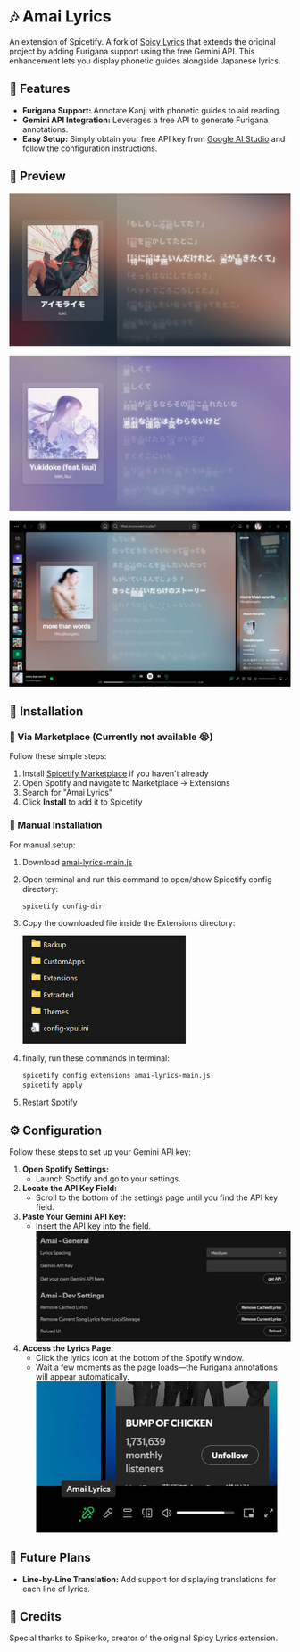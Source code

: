 # 🎶 Amai Lyrics

An extension of Spicetify. A fork of [Spicy Lyrics](https://spicylyrics.org/) that extends the original project by adding Furigana support using the free Gemini API. This enhancement lets you display phonetic guides alongside Japanese lyrics.

## 🌟 Features

- **Furigana Support:** Annotate Kanji with phonetic guides to aid reading.
- **Gemini API Integration:** Leverages a free API to generate Furigana annotations.
- **Easy Setup:** Simply obtain your free API key from [Google AI Studio](https://aistudio.google.com/app/apikey) and follow the configuration instructions.

## 👀 Preview

![Extension Preview](./previews/preview-large-1.jpg)

![Extension Preview](./previews/preview-large-2.jpg)

![Extension Preview](./previews/preview-app.jpg)

## 🚀 Installation

### 🛒 Via Marketplace (Currently not available 😭)

Follow these simple steps:

1. Install [Spicetify Marketplace](https://github.com/spicetify/spicetify-marketplace) if you haven't already
2. Open Spotify and navigate to Marketplace → Extensions
3. Search for "Amai Lyrics"
4. Click **Install** to add it to Spicetify

### 🔧 Manual Installation

For manual setup:

1. Download [amai-lyrics-main.js](https://github.com/hudzax/amai-lyrics/releases/latest/download/amai-lyrics-main.js)
2. Open terminal and run this command to open/show Spicetify config directory:
   ```bash
   spicetify config-dir
   ```
3. Copy the downloaded file inside the Extensions directory:

   ![Config Screenshot](./previews/config-dir.jpg)

4. finally, run these commands in terminal:
   ```bash
   spicetify config extensions amai-lyrics-main.js
   spicetify apply
   ```
5. Restart Spotify

## ⚙️ Configuration

Follow these steps to set up your Gemini API key:

1. **Open Spotify Settings:**
   - Launch Spotify and go to your settings.
2. **Locate the API Key Field:**
   - Scroll to the bottom of the settings page until you find the API key field.
3. **Paste Your Gemini API Key:**
   - Insert the API key into the field.
     ![Settings Screenshot](./previews/settings.jpg)
4. **Access the Lyrics Page:**
   - Click the lyrics icon at the bottom of the Spotify window.
   - Wait a few moments as the page loads—the Furigana annotations will appear automatically.
     ![Toggle lyrics](./previews/toggle-lyrics-page.jpg)

## 🌟 Future Plans

- **Line-by-Line Translation:** Add support for displaying translations for each line of lyrics.

## 🙏 Credits

Special thanks to Spikerko, creator of the original Spicy Lyrics extension.
